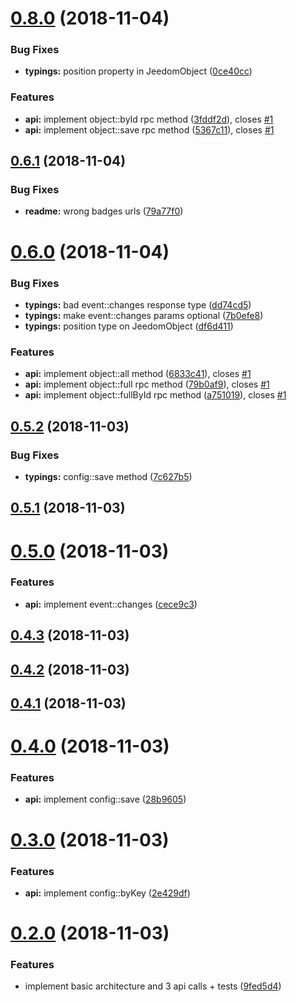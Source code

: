 # [0.8.0](https://github.com/guillaumearm/jeedom-node/compare/v0.6.1...v0.8.0) (2018-11-04)


### Bug Fixes

* **typings:** position property in JeedomObject ([0ce40cc](https://github.com/guillaumearm/jeedom-node/commit/0ce40cc))


### Features

* **api:** implement object::byId rpc method ([3fddf2d](https://github.com/guillaumearm/jeedom-node/commit/3fddf2d)), closes [#1](https://github.com/guillaumearm/jeedom-node/issues/1)
* **api:** implement object::save rpc method ([5367c11](https://github.com/guillaumearm/jeedom-node/commit/5367c11)), closes [#1](https://github.com/guillaumearm/jeedom-node/issues/1)



## [0.6.1](https://github.com/guillaumearm/jeedom-node/compare/v0.6.0...v0.6.1) (2018-11-04)


### Bug Fixes

* **readme:** wrong badges urls ([79a77f0](https://github.com/guillaumearm/jeedom-node/commit/79a77f0))



# [0.6.0](https://github.com/guillaumearm/jeedom-node/compare/v0.5.2...v0.6.0) (2018-11-04)


### Bug Fixes

* **typings:** bad event::changes response type ([dd74cd5](https://github.com/guillaumearm/jeedom-node/commit/dd74cd5))
* **typings:** make event::changes params optional ([7b0efe8](https://github.com/guillaumearm/jeedom-node/commit/7b0efe8))
* **typings:** position type on JeedomObject ([df6d411](https://github.com/guillaumearm/jeedom-node/commit/df6d411))


### Features

* **api:** implement object::all method ([6833c41](https://github.com/guillaumearm/jeedom-node/commit/6833c41)), closes [#1](https://github.com/guillaumearm/jeedom-node/issues/1)
* **api:** implement object::full rpc method ([79b0af9](https://github.com/guillaumearm/jeedom-node/commit/79b0af9)), closes [#1](https://github.com/guillaumearm/jeedom-node/issues/1)
* **api:** implement object::fullById rpc method ([a751019](https://github.com/guillaumearm/jeedom-node/commit/a751019)), closes [#1](https://github.com/guillaumearm/jeedom-node/issues/1)



## [0.5.2](https://github.com/guillaumearm/jeedom-node/compare/v0.5.1...v0.5.2) (2018-11-03)


### Bug Fixes

* **typings:** config::save method ([7c627b5](https://github.com/guillaumearm/jeedom-node/commit/7c627b5))



## [0.5.1](https://github.com/guillaumearm/jeedom-node/compare/v0.5.0...v0.5.1) (2018-11-03)



# [0.5.0](https://github.com/guillaumearm/jeedom-node/compare/v0.4.3...v0.5.0) (2018-11-03)


### Features

* **api:** implement event::changes ([cece9c3](https://github.com/guillaumearm/jeedom-node/commit/cece9c3))



## [0.4.3](https://github.com/guillaumearm/jeedom-node/compare/v0.4.2...v0.4.3) (2018-11-03)



## [0.4.2](https://github.com/guillaumearm/jeedom-node/compare/v0.4.1...v0.4.2) (2018-11-03)



## [0.4.1](https://github.com/guillaumearm/jeedom-node/compare/v0.4.0...v0.4.1) (2018-11-03)



# [0.4.0](https://github.com/guillaumearm/jeedom-node/compare/v0.3.0...v0.4.0) (2018-11-03)


### Features

* **api:** implement config::save ([28b9605](https://github.com/guillaumearm/jeedom-node/commit/28b9605))



# [0.3.0](https://github.com/guillaumearm/jeedom-node/compare/v0.2.0...v0.3.0) (2018-11-03)


### Features

* **api:** implement config::byKey ([2e429df](https://github.com/guillaumearm/jeedom-node/commit/2e429df))



# [0.2.0](https://github.com/guillaumearm/jeedom-node/compare/9fed5d4...v0.2.0) (2018-11-03)


### Features

* implement basic architecture and 3 api calls + tests ([9fed5d4](https://github.com/guillaumearm/jeedom-node/commit/9fed5d4))



